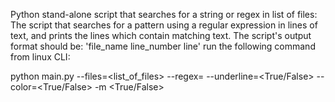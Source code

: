 Python stand-alone script that searches for a string or regex in list of files: The script that searches for a pattern
using a regular expression in lines of text, and prints the lines which contain matching text. 
The script's output format should be: 'file_name line_number line'
run the following command from linux CLI: 

python main.py --files=<list_of_files> --regex= --underline=<True/False> --color=<True/False> -m <True/False>